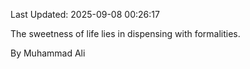 Last Updated: 2025-09-08 00:26:17

The sweetness of life lies in dispensing with formalities.

By Muhammad Ali